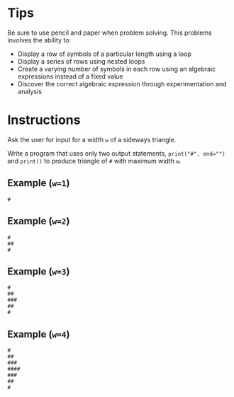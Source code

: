 # Tips

Be sure to use pencil and paper when problem solving. This problems involves the ability to:

- Display a row of symbols of a particular length using a loop
- Display a series of rows using nested loops
- Create a varying number of symbols in each row using an algebraic expressions instead of a fixed value
- Discover the correct algebraic expression through experimentation and analysis

# Instructions
Ask the user for input for a width `w` of a sideways triangle.

Write a program that uses only two output statements, `print("#", end="")` and `print()` to produce triangle of `#` with maximum width `w`.

## Example (`w=1`)

```
#
```

## Example (`w=2`)

```
#
##
#
```

## Example (`w=3`)
```
#
##
###
##
#
```

## Example (`w=4`)
```
#
##
###
####
###
##
#
```
